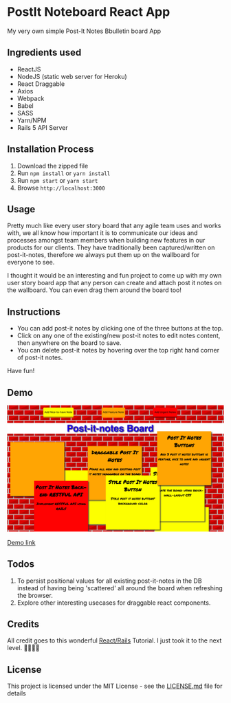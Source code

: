 # PostIt Noteboard React App

My very own simple Post-It Notes Bbulletin board App

## Ingredients used
* ReactJS
* NodeJS (static web server for Heroku)
* React Draggable
* Axios
* Webpack
* Babel
* SASS
* Yarn/NPM
* Rails 5 API Server

## Installation Process
1. Download the zipped file
2. Run `npm install` or `yarn install`
3. Run `npm start` or `yarn start`
4. Browse `http://localhost:3000`

## Usage

Pretty much like every user story board that any agile team uses and works with, we all know how important it is to communicate our ideas and processes amongst team members when building new features in our products for our clients. They have traditionally been captured/written on post-it-notes, therefore we always put them up on the wallboard for everyone to see.

I thought it would be an interesting and fun project to come up with my own user story board app that any person can create and attach post it notes on the wallboard.  You can even drag them around the board too!

## Instructions
* You can add post-it notes by clicking one of the three buttons at the top.
* Click on any one of the existing/new post-it notes to edit notes content, then anywhere on the board to save.
* You can delete post-it notes by hovering over the top right hand corner of post-it notes.

Have fun!

## Demo

[logo]: https://github.com/awongCM/post-it-notes-board-react/blob/master/demo-img.png
![alt text][logo]

[Demo link](https://post-it-notes-board-react.herokuapp.com/)

## Todos
1. To persist positional values for all existing post-it-notes in the DB instead of having being 'scattered' all around the board when refreshing the browser.
2. Explore other interesting usecases for draggable react components.

## Credits
All credit goes to this wonderful [React/Rails](https://www.sitepoint.com/react-rails-5-1/) Tutorial.  I just took it to the next level. 🤗🤘🔥🌈

## License

This project is licensed under the MIT License - see the [LICENSE.md](https://github.com/awongCM/post-it-notes-board-react/blob/master/LICENSE) file for details